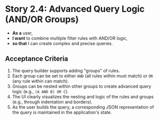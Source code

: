 # Story 2.4: Advanced Query Logic (AND/OR Groups)

- **As a** user,
- **I want** to combine multiple filter rules with AND/OR logic,
- **so that** I can create complex and precise queries.

## Acceptance Criteria

1.  The query builder supports adding "groups" of rules.
2.  Each group can be set to either `AND` (all rules within must match) or `OR` (any rule within can match).
3.  Groups can be nested within other groups to create advanced query logic (e.g., `(A AND B) OR C`).
4.  The UI clearly visualizes the nesting and logic of the rules and groups (e.g., through indentation and borders).
5.  As the user builds the query, a corresponding JSON representation of the query is maintained in the application's state.
